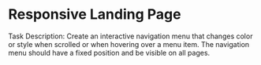 # Responsive Landing Page

Task Description: 
Create an interactive navigation menu that changes color or style when scrolled or when hovering over a menu item.
The navigation menu should have a fixed position and be visible on all pages.
